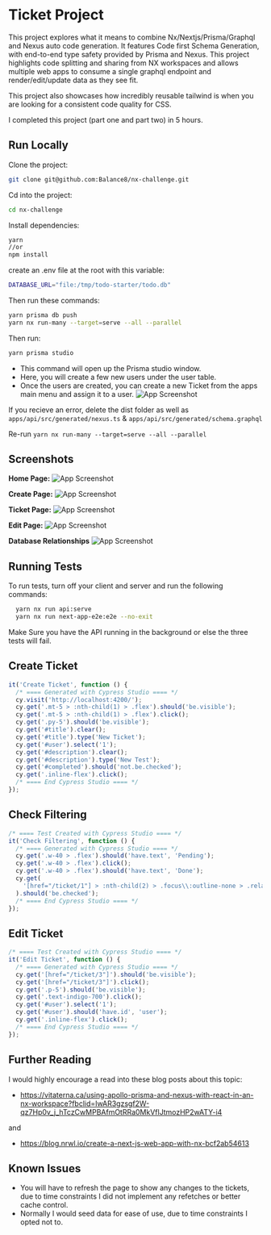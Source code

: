 # Ticket Project

This project explores what it means to combine Nx/Nextjs/Prisma/Graphql and Nexus auto code generation. It features Code first Schema Generation, with end-to-end type safety provided by Prisma and Nexus. This project highlights code splitting and sharing from NX workspaces and allows multiple web apps to consume a single graphql endpoint and render/edit/update data as they see fit.

This project also showcases how incredibly reusable tailwind is when you are looking for a consistent code quality for CSS.

I completed this project (part one and part two) in 5 hours.

## Run Locally

Clone the project:

```bash
git clone git@github.com:Balance8/nx-challenge.git
```

Cd into the project:

```bash
cd nx-challenge
```

Install dependencies:

```bash
yarn
//or
npm install
```

create an .env file at the root with this variable:

```bash
DATABASE_URL="file:/tmp/todo-starter/todo.db"
```

Then run these commands:

```bash
yarn prisma db push
yarn nx run-many --target=serve --all --parallel
```

Then run:

```bash
yarn prisma studio
```

- This command will open up the Prisma studio window.  
- Here, you will create a few new users under the user table.  
- Once the users are created, you can create a new Ticket from the apps main menu and assign it to a user.
![App Screenshot](https://i.imgur.com/emiOTr1.png)

If you recieve an error, delete the dist folder as well as `apps/api/src/generated/nexus.ts` & `apps/api/src/generated/schema.graphql`

Re-run `yarn nx run-many --target=serve --all --parallel`

## Screenshots

**Home Page:**
![App Screenshot](https://i.imgur.com/CD7nO7Q.png)

**Create Page:**
![App Screenshot](https://i.imgur.com/yBMnmX3.png)

**Ticket Page:**
![App Screenshot](https://i.imgur.com/cEvTYMM.png)

**Edit Page:**
![App Screenshot](https://i.imgur.com/tz7ivP1.png)

**Database Relationships**
![App Screenshot](https://i.imgur.com/YQo9iVi.png)

## Running Tests

To run tests, turn off your client and server and run the following commands:

```bash
  yarn nx run api:serve
  yarn nx run next-app-e2e:e2e --no-exit
```

Make Sure you have the API running in the background or else the three tests will fail.

## Create Ticket

```javascript
it('Create Ticket', function () {
  /* ==== Generated with Cypress Studio ==== */
  cy.visit('http://localhost:4200/');
  cy.get('.mt-5 > :nth-child(1) > .flex').should('be.visible');
  cy.get('.mt-5 > :nth-child(1) > .flex').click();
  cy.get('.py-5').should('be.visible');
  cy.get('#title').clear();
  cy.get('#title').type('New Ticket');
  cy.get('#user').select('1');
  cy.get('#description').clear();
  cy.get('#description').type('New Test');
  cy.get('#completed').should('not.be.checked');
  cy.get('.inline-flex').click();
  /* ==== End Cypress Studio ==== */
});
```

## Check Filtering

```javascript
/* ==== Test Created with Cypress Studio ==== */
it('Check Filtering', function () {
  /* ==== Generated with Cypress Studio ==== */
  cy.get('.w-40 > .flex').should('have.text', 'Pending');
  cy.get('.w-40 > .flex').click();
  cy.get('.w-40 > .flex').should('have.text', 'Done');
  cy.get(
    '[href="/ticket/1"] > :nth-child(2) > .focus\\:outline-none > .relative > .flex > #comments'
  ).should('be.checked');
  /* ==== End Cypress Studio ==== */
});
```

## Edit Ticket

```javascript
/* ==== Test Created with Cypress Studio ==== */
it('Edit Ticket', function () {
  /* ==== Generated with Cypress Studio ==== */
  cy.get('[href="/ticket/3"]').should('be.visible');
  cy.get('[href="/ticket/3"]').click();
  cy.get('.p-5').should('be.visible');
  cy.get('.text-indigo-700').click();
  cy.get('#user').select('1');
  cy.get('#user').should('have.id', 'user');
  cy.get('.inline-flex').click();
  /* ==== End Cypress Studio ==== */
});
```

## Further Reading

I would highly encourage a read into these blog posts about this topic:

- https://vitaterna.ca/using-apollo-prisma-and-nexus-with-react-in-an-nx-workspace?fbclid=IwAR3gzsgf2W-qz7Hp0v_j_hTczCwMPBAfmOtRRa0MkVflJtmozHP2wATY-i4

and

- https://blog.nrwl.io/create-a-next-js-web-app-with-nx-bcf2ab54613

## Known Issues

- You will have to refresh the page to show any changes to the tickets, due to time constraints I did not implement any refetches or better cache control.
- Normally I would seed data for ease of use, due to time constraints I opted not to.
